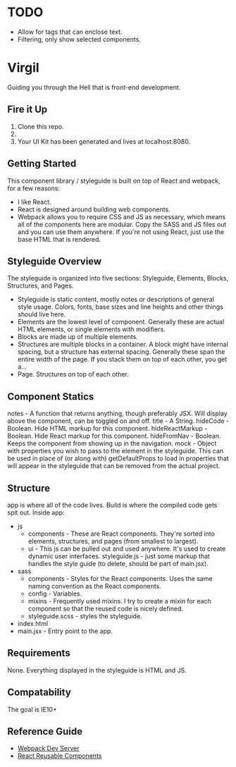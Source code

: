 # TODO 
- Allow for tags that can enclose text.
- Filtering, only show selected components.

# Virgil
Guiding you through the Hell that is front-end development.


## Fire it Up
1. Clone this repo.
2. 
3. Your UI Kit has been generated and lives at localhost:8080.

## Getting Started
This component library / styleguide is built on top of React and webpack, for a few reasons:
- I like React.
- React is designed around building web components.
- Webpack allows you to require CSS and JS as necessary, which means all of the components here are modular. Copy the SASS and JS files out and you can use them anywhere. If you're not using React, just use the base HTML that is rendered.

## Styleguide Overview
The styleguide is organized into five sections: Styleguide, Elements, Blocks, Structures, and Pages. 
- Styleguide is static content, mostly notes or descriptions of general style usage. Colors, fonts, base sizes and line heights and other things should live here.
- Elements are the lowest level of component. Generally these are actual HTML elements, or single elements with modifiers.
- Blocks are made up of multiple elements.
- Structures are multiple blocks in a container. A block might have internal spacing, but a structure has external spacing. Generally these span the entire width of the page. If you stack them on top of each other, you get a...
- Page. Structures on top of each other.


## Component Statics
notes - A function that returns anything, though preferably JSX. Will display above the component, can be toggled on and off.
title - A String.
hideCode - Boolean. Hide HTML markup for this component.
hideReactMarkup - Boolean. Hide React markup for this component.
hideFromNav - Boolean. Keeps the component from showing up in the navigation.
mock - Object with properties you wish to pass to the element in the styleguide. This can be used in place of (or along with) getDefaultProps to load in properties that will appear in the styleguide that can be removed from the actual project. 

## Structure
app is where all of the code lives. Build is where the compiled code gets spit out.
Inside app:
- js
	- components - These are React components. They're sorted into elements, structures, and pages (from smallest to largest). 
	- ui - This js can be pulled out and used anywhere. It's used to create dynamic user interfaces.
	styleguide.js - just some markup that handles the style guide (to delete, should be part of main.jsx).
- sass
	- components - Styles for the React components. Uses the same naming convention as the React components.
	- config - Variables.
	- mixins - Frequently used mixins. I try to create a mixin for each component so that the reused code is nicely defined.
	- styleguide.scss - styles the styleguide.
- index.html
- main.jsx - Entry point to the app. 

## Requirements
None. Everything displayed in the styleguide is HTML and JS.

## Compatability
The goal is IE10+

## Reference Guide
- [Webpack Dev Server](http://webpack.github.io/docs/webpack-dev-server.html)
- [React Reusable Components](https://facebook.github.io/react/docs/reusable-components.html)